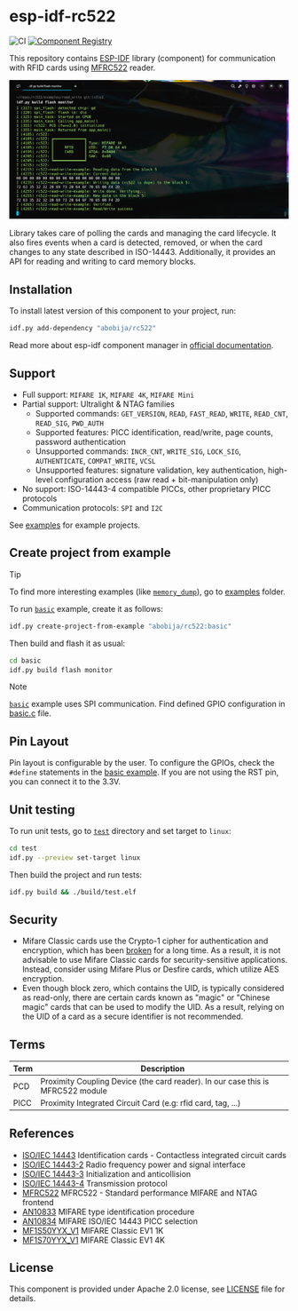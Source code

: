 # esp-idf-rc522

![CI](https://img.shields.io/github/actions/workflow/status/abobija/esp-idf-rc522/validate.yaml?branch=main&style=for-the-badge&logo=githubactions&logoColor=white) [![Component Registry](https://img.shields.io/github/v/release/abobija/esp-idf-rc522?sort=date&display_name=release&style=for-the-badge&logo=espressif&logoColor=white&label=Latest%20version)](https://components.espressif.com/components/abobija/rc522)

This repository contains [ESP-IDF](https://github.com/espressif/esp-idf) library (component) for communication with RFID cards using [MFRC522](https://www.nxp.com/docs/en/data-sheet/MFRC522.pdf) reader.

![read-write-example](docs/img/read-write-example.png)

Library takes care of polling the cards and managing the card lifecycle. It also fires events when a card is detected, removed, or when the card changes to any state described in ISO-14443. Additionally, it provides an API for reading and writing to card memory blocks.

## Installation

To install latest version of this component to your project, run:

```bash
idf.py add-dependency "abobija/rc522"
```

Read more about esp-idf component manager in [official documentation](https://docs.espressif.com/projects/esp-idf/en/stable/esp32/api-guides/tools/idf-component-manager.html).

## Support

- Full support: `MIFARE 1K`, `MIFARE 4K`, `MIFARE Mini`
- Partial support: Ultralight & NTAG families
  - Supported commands: `GET_VERSION`, `READ`, `FAST_READ`, `WRITE`, `READ_CNT`,
    `READ_SIG`, `PWD_AUTH`
  - Supported features: PICC identification, read/write, page counts, password
    authentication
  - Unsupported commands: `INCR_CNT`, `WRITE_SIG`, `LOCK_SIG`, `AUTHENTICATE`,
    `COMPAT_WRITE`, `VCSL`
  - Unsupported features: signature validation, key authentication, high-level
    configuration access (raw read + bit-manipulation only)
- No support: ISO-14443-4 compatible PICCs, other proprietary PICC protocols
- Communication protocols: `SPI` and `I2C`

See [examples](examples/) for example projects.

## Create project from example

> [!TIP]
> To find more interesting examples (like [`memory_dump`](examples/memory_dump)), go to [examples](examples) folder.

To run [`basic`](examples/basic) example, create it as follows:

```bash
idf.py create-project-from-example "abobija/rc522:basic"
```

Then build and flash it as usual:

```bash
cd basic
idf.py build flash monitor
```

> [!NOTE]
> [`basic`](examples/basic) example uses SPI communication. Find defined GPIO configuration in [basic.c](examples/basic/main/basic.c) file.

## Pin Layout

Pin layout is configurable by the user. To configure the GPIOs, check the `#define` statements in the [basic example](examples/basic/main/basic.c). If you are not using the RST pin, you can connect it to the 3.3V.

## Unit testing

To run unit tests, go to [`test`](test) directory and set target to `linux`:

```bash
cd test
idf.py --preview set-target linux
```

Then build the project and run tests:

```bash
idf.py build && ./build/test.elf
```

## Security

- Mifare Classic cards use the Crypto-1 cipher for authentication and encryption, which has been [broken](https://eprint.iacr.org/2008/166) for a long time. As a result, it is not advisable to use Mifare Classic cards for security-sensitive applications. Instead, consider using Mifare Plus or Desfire cards, which utilize AES encryption.
- Even though block zero, which contains the UID, is typically considered as read-only, there are certain cards known as "magic" or "Chinese magic" cards that can be used to modify the UID. As a result, relying on the UID of a card as a secure identifier is not recommended.

## Terms

| Term | Description |
| ---- | ----------- |
| PCD  | Proximity Coupling Device (the card reader). In our case this is MFRC522 module |
| PICC | Proximity Integrated Circuit Card (e.g: rfid card, tag, ...) |

## References

- [ISO/IEC 14443](https://en.wikipedia.org/wiki/ISO/IEC_14443) Identification cards - Contactless integrated circuit cards
- [ISO/IEC 14443-2](http://www.emutag.com/iso/14443-2.pdf) Radio frequency power and signal interface
- [ISO/IEC 14443-3](http://www.emutag.com/iso/14443-3.pdf) Initialization and anticollision
- [ISO/IEC 14443-4](http://www.emutag.com/iso/14443-4.pdf) Transmission protocol
- [MFRC522](https://www.nxp.com/docs/en/data-sheet/MFRC522.pdf) MFRC522 - Standard performance MIFARE and NTAG frontend
- [AN10833](https://www.nxp.com/docs/en/application-note/AN10833.pdf) MIFARE type identification procedure
- [AN10834](https://www.nxp.com/docs/en/application-note/AN10834.pdf) MIFARE ISO/IEC 14443 PICC selection
- [MF1S50YYX_V1](https://www.nxp.com/docs/en/data-sheet/MF1S50YYX_V1.pdf) MIFARE Classic EV1 1K
- [MF1S70YYX_V1](https://www.nxp.com/docs/en/data-sheet/MF1S70YYX_V1.pdf) MIFARE Classic EV1 4K

## License

This component is provided under Apache 2.0 license, see [LICENSE](LICENSE) file for details.
